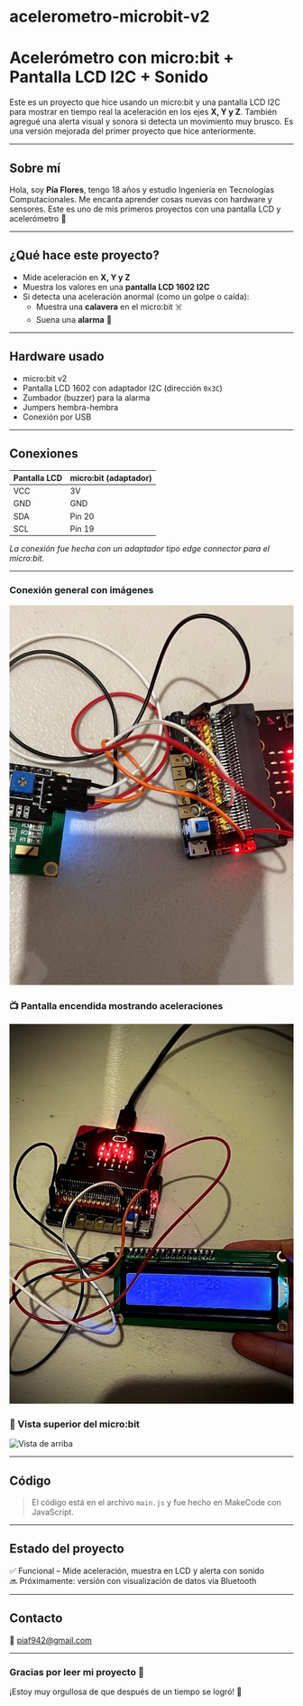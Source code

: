 # acelerometro-microbit-v2

# Acelerómetro con micro:bit + Pantalla LCD I2C + Sonido 

Este es un proyecto que hice usando un micro:bit y una pantalla LCD I2C para mostrar en tiempo real la aceleración en los ejes **X, Y y Z**. También agregué una alerta visual y sonora si detecta un movimiento muy brusco. Es una versión mejorada del primer proyecto que hice anteriormente.

---

## Sobre mí

Hola, soy **Pía Flores**, tengo 18 años y estudio Ingeniería en Tecnologías Computacionales. Me encanta aprender cosas nuevas con hardware y sensores. Este es uno de mis primeros proyectos con una pantalla LCD y acelerómetro 💙

---

##  ¿Qué hace este proyecto?

- Mide aceleración en **X, Y y Z**
- Muestra los valores en una **pantalla LCD 1602 I2C**
- Si detecta una aceleración anormal (como un golpe o caída):
  - Muestra una **calavera** en el micro:bit ☠️
  - Suena una **alarma** 🔔

---

##  Hardware usado

- micro:bit v2
- Pantalla LCD 1602 con adaptador I2C (dirección `0x3C`)
- Zumbador (buzzer) para la alarma
- Jumpers hembra-hembra
- Conexión por USB

---

##  Conexiones

| Pantalla LCD | micro:bit (adaptador) |
|--------------|------------------------|
| VCC          | 3V                     |
| GND          | GND                    |
| SDA          | Pin 20                 |
| SCL          | Pin 19                 |

 *La conexión fue hecha con un adaptador tipo edge connector para el micro:bit.*

---


### Conexión general con imágenes
![Conexión LCD a micro:bit](https://github.com/Piekc/acelerometro-microbit-v2/blob/e5187ffb5f49f3c711c8532de0f1a72a7160f876/Conexion%20LCD%20a%20microbit.jpeg)

### 📺 Pantalla encendida mostrando aceleraciones
![LCD funcionando](https://github.com/Piekc/acelerometro-microbit-v2/blob/2022c8afd8c6996869e60a427fde84e5fa2d0ec1/LCD%20funcionando.jpeg)

### 🧠 Vista superior del micro:bit
![Vista de arriba](https://drive.google.com/file/d/1bYlZt6OW--QXOCh9M6RyYuM3oHBjurk4/view?usp=sharing)

---

## Código

> El código está en el archivo `main.js` y fue hecho en MakeCode con JavaScript.

---

## Estado del proyecto

✅ Funcional – Mide aceleración, muestra en LCD y alerta con sonido  
🔜 Próximamente: versión con visualización de datos vía Bluetooth

---

##  Contacto

📧 piaf942@gmail.com

---

### Gracias por leer mi proyecto 🫶  
¡Estoy muy orgullosa de que después de un tiempo se logró! 🌸
